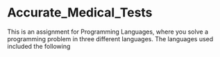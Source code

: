 # Accurate_Medical_Tests
This is an assignment for Programming Languages, where you solve a programming problem in three different languages. The languages used included the following 
